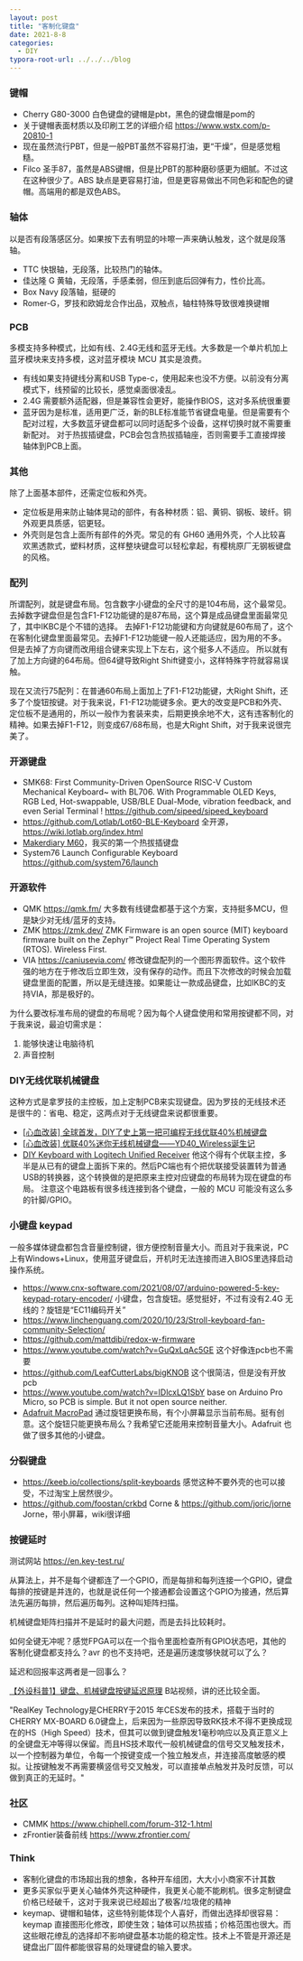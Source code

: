 ```yaml
---
layout: post
title: "客制化键盘"
date: 2021-8-8
categories:
  - DIY
typora-root-url: ../../../blog
---
```


### 键帽
* Cherry G80-3000 白色键盘的键帽是pbt，黑色的键盘帽是pom的
* 关于键帽表面材质以及印刷工艺的详细介绍 <https://www.wstx.com/p-20810-1>
* 现在虽然流行PBT，但是一般PBT虽然不容易打油，更“干燥”，但是感觉粗糙。
* Filco 圣手87，虽然是ABS键帽，但是比PBT的那种磨砂感更为细腻。不过这在这种很少了。ABS 缺点是更容易打油，但是更容易做出不同色彩和配色的键帽。高端用的都是双色ABS。

### 轴体
以是否有段落感区分。如果按下去有明显的咔嚓一声来确认触发，这个就是段落轴。
* TTC 快银轴，无段落，比较热门的轴体。
* 佳达隆 G 黄轴，无段落，手感柔弱，但压到底后回弹有力，性价比高。
* Box Navy 段落轴，挺硬的
* Romer-G，罗技和欧姆龙合作出品，双触点，轴柱特殊导致很难换键帽

### PCB
多模支持多种模式，比如有线、2.4G无线和蓝牙无线。大多数是一个单片机加上蓝牙模块来支持多模，这对蓝牙模块 MCU 其实是浪费。
* 有线如果支持键线分离和USB Type-c，使用起来也没不方便。以前没有分离模式下，线预留的比较长，感觉桌面很凌乱。
* 2.4G 需要额外适配器，但是兼容性会更好，能操作BIOS，这对多系统很重要
* 蓝牙因为是标准，适用更广泛，新的BLE标准能节省键盘电量。但是需要有个配对过程，大多数蓝牙键盘都可以同时适配多个设备，这样切换时就不需要重新配对。
对于热拔插键盘，PCB会包含热拔插轴座，否则需要手工直接焊接轴体到PCB上面。

### 其他
除了上面基本部件，还需定位板和外壳。
* 定位板是用来防止轴体晃动的部件，有各种材质：铝、黄铜、钢板、玻纤。铜外观更具质感，铝更轻。
* 外壳则是包含上面所有部件的外壳。常见的有 GH60 通用外壳，个人比较喜欢黑透款式，塑料材质，这样整块键盘可以轻松拿起，有樱桃原厂无钢板键盘的风格。

### 配列
所谓配列，就是键盘布局。包含数字小键盘的全尺寸的是104布局，这个最常见。去掉数字键盘但是包含F1-F12功能键的是87布局，这个算是成品键盘里面最常见了，其中IKBC是个不错的选择。
去掉F1-F12功能键和方向键就是60布局了，这个在客制化键盘里面最常见。去掉F1-F12功能键一般人还能适应，因为用的不多。但是去掉了方向键而改用组合键来实现上下左右，这个挺多人不适应。
所以就有了加上方向键的64布局。但64键导致Right Shift键变小，这样特殊字符就容易误触。

现在又流行75配列：在普通60布局上面加上了F1-F12功能键，大Right Shift，还多了个旋钮按键。对于我来说，F1-F12功能键多余。更大的改变是PCB和外壳、定位板不是通用的，所以一般作为套装来卖，后期更换余地不大，这有违客制化的精神。如果去掉F1-F12，则变成67/68布局，也是大Right Shift，对于我来说很完美了。

### 开源键盘
* SMK68: First Community-Driven OpenSource RISC-V Custom Mechanical Keyboard~ with BL706. With Programmable OLED Keys, RGB Led, Hot-swappable, USB/BLE Dual-Mode, vibration feedback, and even Serial Terminal ! <https://github.com/sipeed/sipeed_keyboard>
* <https://github.com/Lotlab/Lot60-BLE-Keyboard>  全开源，<https://wiki.lotlab.org/index.html>
* [Makerdiary M60](https://makerdiary.com/pages/m60-mechanical-keyboard)，我买的第一个热拔插键盘
* System76 Launch Configurable Keyboard <https://github.com/system76/launch>

### 开源软件
* QMK <https://qmk.fm/> 大多数有线键盘都基于这个方案，支持挺多MCU，但是缺少对无线/蓝牙的支持。
* ZMK <https://zmk.dev/> ZMK Firmware is an open source (MIT) keyboard firmware built on the Zephyr™ Project Real Time Operating System (RTOS). Wireless First.
* VIA <https://caniusevia.com/> 修改键盘配列的一个图形界面软件。这个软件强的地方在于修改后立即生效，没有保存的动作。而且下次修改的时候会加载键盘里面的配置，所以是无缝连接。如果能让一款成品键盘，比如IKBC的支持VIA，那是极好的。

为什么要改标准布局的键盘的布局呢？因为每个人键盘使用和常用按键都不同，对于我来说，最迫切需求是：
1. 能够快速让电脑待机
2. 声音控制

### DIY无线优联机械键盘
这种方式是拿罗技的主控板，加上定制PCB来实现键盘。因为罗技的无线技术还是很牛的：省电、稳定，这两点对于无线键盘来说都很重要。
* [[心血改装] 全球首发，DIY了史上第一把可编程无线优联40%机械键盘](https://www.chiphell.com/thread-1499401-1-1.html )
* [[心血改装] 优联40%迷你无线机械键盘——YD40_Wireless诞生记](https://www.chiphell.com/thread-1560853-1-1.html )
* [DIY Keyboard with Logitech Unified Receiver](https://geekhack.org/index.php?topic=58848.0)
他这个得有个优联主控，多半是从已有的键盘上面拆下来的。然后PC端也有个把优联接受装置转为普通USB的转换器，这个转换做的是把原来主控对应键盘的布局转为现在键盘的布局。 注意这个电路板有很多线连接到各个键盘，一般的 MCU 可能没有这么多的针脚/GPIO。

### 小键盘 keypad
一般多媒体键盘都包含音量控制键，很方便控制音量大小。而且对于我来说，PC上有Windows+Linux，使用蓝牙键盘后，开机时无法连接而进入BIOS里选择启动操作系统。
* <https://www.cnx-software.com/2021/08/07/arduino-powered-5-key-keypad-rotary-encoder/>  小键盘，包含旋钮。感觉挺好，不过有没有2.4G 无线的？旋钮是“EC11编码开关”
* <https://www.linchenguang.com/2020/10/23/Stroll-keyboard-fan-community-Selection/>
* <https://github.com/mattdibi/redox-w-firmware>
* <https://www.youtube.com/watch?v=GuQxLqAc5GE> 这个好像连pcb也不需要
* <https://github.com/LeafCutterLabs/bigKNOB> 这个很简洁，但是没有开放pcb
* <https://www.youtube.com/watch?v=IDlcxLQ1SbY> base on Arduino Pro Micro, so PCB is simple. But it not open source neither.
* [Adafruit MacroPad](https://www.adafruit.com/product/5128) 通过旋钮更换布局，有个小屏幕显示当前布局。挺有创意。这个旋钮只能更换布局么？我希望它还能用来控制音量大小。Adafruit 也做了很多其他的小键盘。

### 分裂键盘
* <https://keeb.io/collections/split-keyboards> 感觉这种不要外壳的也可以接受，不过淘宝上居然很少。
* <https://github.com/foostan/crkbd> Corne & <https://github.com/joric/jorne> Jorne，带小屏幕，wiki很详细

### 按键延时
测试网站 <https://en.key-test.ru/>

从算法上，并不是每个键都连了一个GPIO，而是每排和每列连接一个GPIO，键盘每排的按键是并连的，也就是说任何一个接通都会设置这个GPIO为接通，然后算法先遍历每排，然后遍历每列。这种叫矩阵扫描。

机械键盘矩阵扫描并不是延时的最大问题，而是去抖比较耗时。

如何全键无冲呢？感觉FPGA可以在一个指令里面检查所有GPIO状态吧，其他的客制化键盘都支持么？avr 的也不支持吧，还是遍历速度够快就可以了么？

延迟和回报率这两者是一回事么？

[【外设科普1】键盘、机械键盘按键延迟原理](https://www.bilibili.com/video/BV1Cs411V756?spm_id_from=333.999.0.0) B站视频，讲的还比较全面。

"RealKey Technology是CHERRY于2015 年CES发布的技术，搭载于当时的 CHERRY MX-BOARD 6.0键盘上，后来因为一些原因导致RK技术不得不更换成现在的HS（High Speed）技术，但其可以做到键盘触发1毫秒响应以及真正意义上的全键盘无冲等得以保留。而且HS技术取代一般机械键盘的信号交叉触发技术，以一个控制器为单位，令每一个按键变成一个独立触发点，并连接高度敏感的模拟。让按键触发不再需要横竖信号交叉触发，可以直接单点触发并及时反馈，可以做到真正的无延时。"

### 社区
* CMMK <https://www.chiphell.com/forum-312-1.html>
* zFrontier装备前线 <https://www.zfrontier.com/>

### Think
* 客制化键盘的市场超出我的想象，各种开车组团，大大小小商家不计其数
* 更多买家似乎更关心轴体外壳这种硬件，我更关心能不能刷机。很多定制键盘价格已经破千，这对于我来说已经超出了极客/垃圾佬的精神
* keymap、键帽和轴体，这些特别能体现个人喜好，而做出选择却很容易：keymap 直接图形化修改，即使生效；轴体可以热拔插；价格范围也很大。而这些眼花缭乱的选择却不影响键盘基本功能的稳定性。技术上不管是开源还是键盘出厂固件都能很容易的处理键盘的输入要求。

